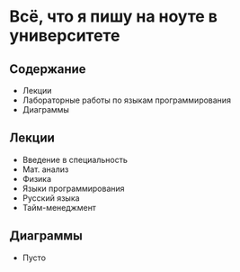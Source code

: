 # Всё, что я пишу на ноуте в университете

## Содержание

- Лекции
- Лабораторные работы по языкам программирования
- Диаграммы

## Лекции

- Введение в специальность
- Мат. анализ
- Физика
- Языки программирования
- Русский языка
- Тайм-менеджмент

## Диаграммы

- Пусто